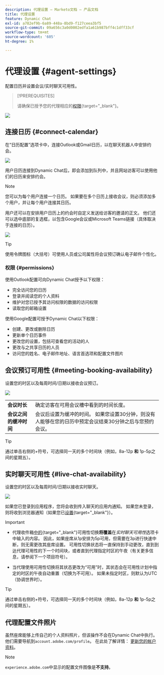 ```yaml
---
description: 代理设置 — Marketo文档 — 产品文档
title: 代理设置
feature: Dynamic Chat
exl-id: a782ef9b-6a89-448a-8bd9-f127ceea3bf5
source-git-commit: 09a656c3a0d0002edfa1a61b987bff4c1dff33cf
workflow-type: tm+mt
source-wordcount: '605'
ht-degree: 1%

---
```


# 代理设置 {#agent-settings}

配置日历并设置会议/实时聊天可用性。

>[!PREREQUISITES]
>
>请确保已授予您的代理相应的[权限](/help/marketo/product-docs/demand-generation/dynamic-chat/setup-and-configuration/permissions.md){target="_blank"}。

![](assets/agent-settings-1.png)

## 连接日历 {#connect-calendar}

在“日历配置”选项卡中，连接Outlook或Gmail日历，以在聊天机器人中安排约会。

![](assets/agent-settings-2.png)

用户日历连接到Dynamic Chat后，即会添加到队列中，并且网站访客可以使用他们的日历来安排约会。

>[!NOTE]
>
>您可以为每个用户连接一个日历。 如果要在多个日历上接收会议，则必须添加多个用户，并让每个用户连接其日历。

用户还可以在安排用户日历上的约会时自定义发送给访客的邀请的正文。 他们还可以选中底部的复选框，以包含Google会议或Microsoft Teams链接（具体取决于连接的日历）。

![](assets/agent-settings-3.png)

>[!TIP]
>
>使用令牌图标（大括号）可使用人员或公司属性将会议预订确认电子邮件个性化。

### 权限 {#permissions}

使用Outlook配置可向Dynamic Chat授予以下权限：

* 完全访问您的日历
* 登录并阅读您的个人资料
* 维护对您已授予其访问权限的数据的访问权限
* 读取您的邮箱设置

使用Google配置可授予Dynamic Chat以下权限：

* 创建、更改或删除日历
* 更新单个日历事件
* 更改您的设置，包括可查看您的活动的人
* 更改与之共享日历的人员
* 访问您的姓名、电子邮件地址、语言首选项和配置文件图片

## 会议预订可用性 {#meeting-booking-availability}

设置您的时区以及每周时间/日期以接收会议预订。

![](assets/agent-settings-4.png)

<table>
 <tbody>
  <tr>
   <td><b>会议时长</b></td>
   <td>确定访客在可用会议槽中看到的时间长度。</td>
  </tr>
  <tr>
   <td><b>会议之间的缓冲时间</b></td>
   <td>会议后设置为缓冲的时间。 如果您设置30分钟，则没有人能够在您的日历中预定会议结束30分钟之后与您预约会议。</td>
  </tr>
 </tbody>
</table>

>[!TIP]
>
>通过单击右侧的&#x200B;_+_&#x200B;符号，可选择同一天的多个时间块（例如，8a-12p **和** 1p-5p之间的星期五）。

## 实时聊天可用性 {#live-chat-availability}

设置您的时区以及每周时间/日期以接收实时聊天。

![](assets/agent-settings-5.png)

如果您已登录到应用程序，您将会收到传入聊天的应用内通知。 如果您未登录，则将收到浏览器通知（如果您已[设置](/help/marketo/product-docs/demand-generation/dynamic-chat/live-chat/agent-inbox.md#live-chat-notifications){target="_blank"}）。

>[!IMPORTANT]
>
>* 代理收件箱[中的](/help/marketo/product-docs/demand-generation/dynamic-chat/live-chat/agent-inbox.md#availability-toggle){target="_blank"}可用性切换&#x200B;**将覆盖**&#x200B;在&#x200B;_实时聊天可用性_&#x200B;选项卡中输入的内容。 因此，如果座席从1p安排为5p可用，但需要在3p进行快速中断，则无需更改其座席设置。 可用性切换状态将一直保持到手动更改，直到到达代理可用性的下一个时间块，或者直到代理指定时区的午夜（有关更多信息，请参阅下一个项目符号）。
>
>* 当代理使用可用性切换将其状态更改为“可用”时，其状态会在可用性计划中指定的时区的午夜自动重置（切换为不可用）。 如果未指定时区，则默认为UTC（协调世界时）。

>[!TIP]
>
>通过单击右侧的&#x200B;_+_&#x200B;符号，可选择同一天的多个时间块（例如，8a-12p **和** 1p-5p之间的星期五）。

## 代理配置文件照片

虽然座席能够上传自己的个人资料照片，但该操作不会在Dynamic Chat中执行。 他们需要导航到`account.adobe.com/profile`。 在此处了解详情： [更新您的帐户资料](https://helpx.adobe.com/cn/manage-account/using/edit-adobe-account-personal-profile.html)。

>[!NOTE]
>
>`experience.adobe.com`中显示的配置文件图像是&#x200B;**不支持**。
